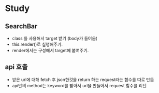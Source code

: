 # Study

## SearchBar

- class 를 사용해서 target 받기 (body가 들어옴)
- this.render()로 실행해주기.
- render에서는 구성해서 target에 붙여주기.

## api 호출

- 받은 url에 대해 fetch 후 json한것을 return 하는 request라는 함수를 따로 만듬
- api안의 method는 keyword를 받아서 url을 만들어서 request 함수를 리턴
